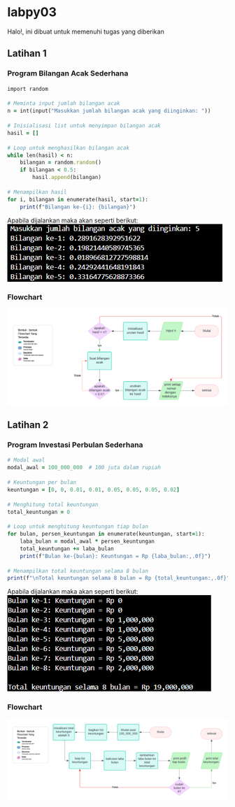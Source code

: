 # labpy03
Halo!, ini dibuat untuk memenuhi tugas yang diberikan
## Latihan 1
### Program Bilangan Acak Sederhana
```ruby
import random

# Meminta input jumlah bilangan acak
n = int(input("Masukkan jumlah bilangan acak yang diinginkan: "))

# Inisialisasi list untuk menyimpan bilangan acak
hasil = []

# Loop untuk menghasilkan bilangan acak
while len(hasil) < n:
    bilangan = random.random()
    if bilangan < 0.5:
        hasil.append(bilangan)

# Menampilkan hasil
for i, bilangan in enumerate(hasil, start=1):
    print(f"Bilangan ke-{i}: {bilangan}")
```
Apabila dijalankan maka akan seperti berikut:
![1](<Gambar/randomb.png>)
### Flowchart

![1](<Gambar/randomf.png>)

## Latihan 2
### Program Investasi Perbulan Sederhana
```ruby
# Modal awal
modal_awal = 100_000_000  # 100 juta dalam rupiah

# Keuntungan per bulan
keuntungan = [0, 0, 0.01, 0.01, 0.05, 0.05, 0.05, 0.02]

# Menghitung total keuntungan
total_keuntungan = 0

# Loop untuk menghitung keuntungan tiap bulan
for bulan, persen_keuntungan in enumerate(keuntungan, start=1):
    laba_bulan = modal_awal * persen_keuntungan
    total_keuntungan += laba_bulan
    print(f"Bulan ke-{bulan}: Keuntungan = Rp {laba_bulan:,.0f}")

# Menampilkan total keuntungan selama 8 bulan
print(f"\nTotal keuntungan selama 8 bulan = Rp {total_keuntungan:,.0f}")
```
Apabila dijalankan maka akan seperti berikut:
![1](<Gambar/Modalk.png>)
### Flowchart

![1](<Gambar/Modalf.png>)
